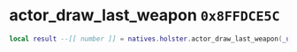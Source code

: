 # actor_draw_last_weapon `0x8FFDCE5C`

```lua
local result --[[ number ]] = natives.holster.actor_draw_last_weapon(_unk0 --[[ number ]], _unk1 --[[ number ]])
```